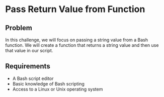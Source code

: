 # Pass Return Value from Function

## Problem

In this challenge, we will focus on passing a string value from a Bash function. We will create a function that returns a string value and then use that value in our script.

## Requirements

- A Bash script editor
- Basic knowledge of Bash scripting
- Access to a Linux or Unix operating system

